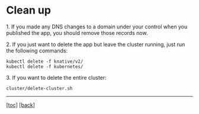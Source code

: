 # Clean up

1\. If you made any DNS changes to a domain under your control when you
 published the app, you should remove those records now.

2\. If you just want to delete the app but leave the cluster running, just run
 the following commands:
 
```
kubectl delete -f knative/v2/
kubectl delete -f kubernetes/
```

3\. If you want to delete the entire cluster:

```
cluster/delete-cluster.sh
```


---
[[toc]](README.md) [[back]](05-autoscaling.md)

